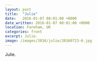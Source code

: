 ```yaml
---
layout: post
title:  "Julie"
date:   2016-01-07 08:01:00 +0000
date_written: 2016-01-07 08:01:00 +0000
location: Fareham, UK
categories: front
excerpt: Julie.
image: /images/2016/julie/20160723-6.jpg
---
```

Julie.
